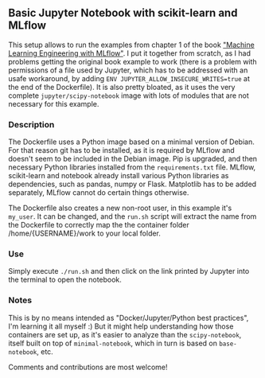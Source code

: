 ## Basic Jupyter Notebook with scikit-learn and MLflow

This setup allows to run the examples from chapter 1 of the book ["Machine Learning Engineering with MLflow"](https://www.packtpub.com/product/machine-learning-engineering-with-mlflow/9781800560796). I put it together from scratch, as I had problems getting the original book example to work (there is a problem with permissions of a file used by Jupyter, which has to be addressed with an usafe workaround, by adding `ENV JUPYTER_ALLOW_INSECURE_WRITES=true` at the end of the Dockerfile). It is also pretty bloated, as it uses the very complete `jupyter/scipy-notebook` image with lots of modules that are not necessary for this example.

### Description

The Dockerfile uses a Python image based on a minimal version of Debian. For that reason git has to be installed, as it is required by MLflow and doesn't seem to be included in the Debian image. Pip is upgraded, and then necessary Python libraries installed from the `requirements.txt` file. MLflow, scikit-learn and notebook already install various Python libraries as dependencies, such as pandas, numpy or Flask. Matplotlib has to be added separately, MLflow cannot do certain things otherwise. 

The Dockerfile also creates a new non-root user, in this example it's `my_user`. It can be changed, and the `run.sh` script will extract the name from the Dockerfile to correctly map the the container folder /home/{USERNAME}/work to your local folder. 

### Use

Simply execute `./run.sh` and then click on the link printed by Jupyter into the terminal to open the notebook. 

### Notes

This is by no means intended as "Docker/Jupyter/Python best practices", I'm learning it all myself :) But it might help understanding how those containers are set up, as it's easier to analyze than the `scipy-notebook`, itself built on top of `minimal-notebook`, which in turn is based on `base-notebook`, etc. 

Comments and contributions are most welcome!

